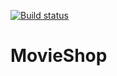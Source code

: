 [![Build status](https://dev.azure.com/EmmanuelPerezOrg/MovieShop/_apis/build/status/MovieShop-ASP.NET%20Core-CI)](https://dev.azure.com/EmmanuelPerezOrg/MovieShop/_build/latest?definitionId=1)
# MovieShop

